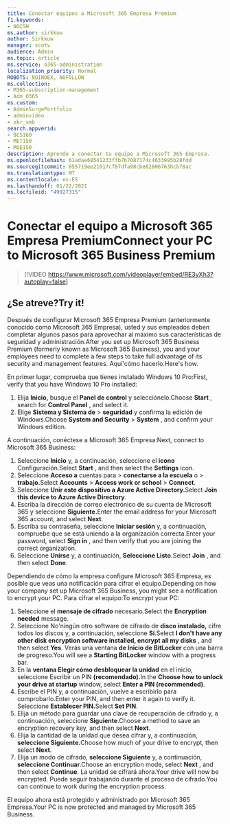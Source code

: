 ```yaml
---
title: Conectar equipos a Microsoft 365 Empresa Premium
f1.keywords:
- NOCSH
ms.author: sirkkuw
author: Sirkkuw
manager: scotv
audience: Admin
ms.topic: article
ms.service: o365-administration
localization_priority: Normal
ROBOTS: NOINDEX, NOFOLLOW
ms.collection:
- M365-subscription-management
- Adm_O365
ms.custom:
- AdminSurgePortfolio
- adminvideo
- okr_smb
search.appverid:
- BCS160
- MET150
- MOE150
description: Aprende a conectar tu equipo a Microsoft 365 Empresa.
ms.openlocfilehash: 61adae68541233ffb7b7087174c4633995b28fdd
ms.sourcegitcommit: 855719ee21017cf87dfa98cbe62806763bcb78ac
ms.translationtype: MT
ms.contentlocale: es-ES
ms.lasthandoff: 01/22/2021
ms.locfileid: "49927315"
---
```

# <a name="connect-your-pc-to-microsoft-365-business-premium"></a><span data-ttu-id="c6166-103">Conectar el equipo a Microsoft 365 Empresa Premium</span><span class="sxs-lookup"><span data-stu-id="c6166-103">Connect your PC to Microsoft 365 Business Premium</span></span>

> [!VIDEO https://www.microsoft.com/videoplayer/embed/RE3yXh3?autoplay=false]

## <a name="try-it"></a><span data-ttu-id="c6166-104">¿Se atreve?</span><span class="sxs-lookup"><span data-stu-id="c6166-104">Try it!</span></span>
<span data-ttu-id="c6166-105">Después de configurar Microsoft 365 Empresa Premium (anteriormente conocido como Microsoft 365 Empresa), usted y sus empleados deben completar algunos pasos para aprovechar al máximo sus características de seguridad y administración.</span><span class="sxs-lookup"><span data-stu-id="c6166-105">After you set up Microsoft 365 Business Premium (formerly known as Microsoft 365 Business), you and your employees need to complete a few steps to take full advantage of its security and management features.</span></span> <span data-ttu-id="c6166-106">Aquí&#39;cómo hacerlo.</span><span class="sxs-lookup"><span data-stu-id="c6166-106">Here&#39;s how.</span></span>

<span data-ttu-id="c6166-107">En primer lugar, comprueba que tienes instalado Windows 10 Pro:</span><span class="sxs-lookup"><span data-stu-id="c6166-107">First, verify that you have Windows 10 Pro installed:</span></span>

1. <span data-ttu-id="c6166-108">Elija  **Inicio,** busque el  **Panel de control** y selecciónelo.</span><span class="sxs-lookup"><span data-stu-id="c6166-108">Choose  **Start** , search for  **Control Panel** , and select it.</span></span>
2. <span data-ttu-id="c6166-109">Elige **Sistema y Sistema de**   >   **seguridad** y confirma la edición de Windows.</span><span class="sxs-lookup"><span data-stu-id="c6166-109">Choose  **System and Security**  >  **System** , and confirm your Windows edition.</span></span>

<span data-ttu-id="c6166-110">A continuación, conéctese a Microsoft 365 Empresa:</span><span class="sxs-lookup"><span data-stu-id="c6166-110">Next, connect to Microsoft 365 Business:</span></span>

1. <span data-ttu-id="c6166-111">Seleccione  **Inicio** y, a continuación, seleccione el  **icono** Configuración.</span><span class="sxs-lookup"><span data-stu-id="c6166-111">Select  **Start** , and then select the  **Settings** icon.</span></span>
2. <span data-ttu-id="c6166-112">Seleccione **Acceso a** cuentas para  >   **conectarse a la escuela** o   >   **trabajo.**</span><span class="sxs-lookup"><span data-stu-id="c6166-112">Select  **Accounts** >  **Access work or school**  >  **Connect**.</span></span>
3. <span data-ttu-id="c6166-113">Seleccione **Unir este dispositivo a Azure Active Directory.**</span><span class="sxs-lookup"><span data-stu-id="c6166-113">Select  **Join this device to Azure Active Directory**.</span></span>
4. <span data-ttu-id="c6166-114">Escriba la dirección de correo electrónico de su cuenta de Microsoft 365 y seleccione **Siguiente.**</span><span class="sxs-lookup"><span data-stu-id="c6166-114">Enter the email address for your Microsoft 365 account, and select  **Next**.</span></span>
5. <span data-ttu-id="c6166-115">Escriba su contraseña, seleccione  **Iniciar sesión** y, a continuación, compruebe que se está uniendo a la organización correcta.</span><span class="sxs-lookup"><span data-stu-id="c6166-115">Enter your password, select  **Sign in** , and then verify that you are joining the correct organization.</span></span>
6. <span data-ttu-id="c6166-116">Seleccione **Unirse** y, a continuación, **Seleccione Listo.**</span><span class="sxs-lookup"><span data-stu-id="c6166-116">Select  **Join** , and then select  **Done**.</span></span>

<span data-ttu-id="c6166-117">Dependiendo de cómo la empresa configure Microsoft 365 Empresa, es posible que veas una notificación para cifrar el equipo.</span><span class="sxs-lookup"><span data-stu-id="c6166-117">Depending on how your company set up Microsoft 365 Business, you might see a notification to encrypt your PC.</span></span> <span data-ttu-id="c6166-118">Para cifrar el equipo:</span><span class="sxs-lookup"><span data-stu-id="c6166-118">To encrypt your PC:</span></span>

1. <span data-ttu-id="c6166-119">Seleccione el  **mensaje de cifrado**  necesario.</span><span class="sxs-lookup"><span data-stu-id="c6166-119">Select the  **Encryption needed**  message.</span></span>
2. <span data-ttu-id="c6166-120">Seleccione No&#39;ningún otro software de cifrado de  **disco instalado,** cifre todos los discos y, a continuación, seleccione  **Sí**.</span><span class="sxs-lookup"><span data-stu-id="c6166-120">Select  **I don&#39;t have any other disk encryption software installed, encrypt all my disks** , and then select  **Yes**.</span></span> <span data-ttu-id="c6166-121">Verás una ventana  **de Inicio de BitLocker**  con una barra de progreso.</span><span class="sxs-lookup"><span data-stu-id="c6166-121">You will see a  **Starting BitLocker**  window with a progress bar.</span></span>
3. <span data-ttu-id="c6166-122">En la **ventana Elegir cómo desbloquear la unidad** en el inicio, seleccione Escribir un PIN **(recomendado).**</span><span class="sxs-lookup"><span data-stu-id="c6166-122">In the  **Choose how to unlock your drive at startup**  window, select **Enter a PIN (recommended)**.</span></span>
4. <span data-ttu-id="c6166-123">Escribe el PIN y, a continuación, vuelve a escribirlo para comprobarlo.</span><span class="sxs-lookup"><span data-stu-id="c6166-123">Enter your PIN, and then enter it again to verify it.</span></span> <span data-ttu-id="c6166-124">Seleccione **Establecer PIN.**</span><span class="sxs-lookup"><span data-stu-id="c6166-124">Select  **Set PIN**.</span></span>
5. <span data-ttu-id="c6166-125">Elija un método para guardar una clave de recuperación de cifrado y, a continuación, seleccione  **Siguiente**.</span><span class="sxs-lookup"><span data-stu-id="c6166-125">Choose a method to save an encryption recovery key, and then select  **Next**.</span></span>
6. <span data-ttu-id="c6166-126">Elija la cantidad de la unidad que desea cifrar y, a continuación, **seleccione Siguiente.**</span><span class="sxs-lookup"><span data-stu-id="c6166-126">Choose how much of your drive to encrypt, then select  **Next**.</span></span>
7. <span data-ttu-id="c6166-127">Elija un modo de cifrado,  **seleccione Siguiente** y, a continuación,  **seleccione Continuar**.</span><span class="sxs-lookup"><span data-stu-id="c6166-127">Choose an encryption mode, select  **Next** , and then select  **Continue**.</span></span> <span data-ttu-id="c6166-128">La unidad se cifrará ahora.</span><span class="sxs-lookup"><span data-stu-id="c6166-128">Your drive will now be encrypted.</span></span> <span data-ttu-id="c6166-129">Puede seguir trabajando durante el proceso de cifrado.</span><span class="sxs-lookup"><span data-stu-id="c6166-129">You can continue to work during the encryption process.</span></span>

<span data-ttu-id="c6166-130">El equipo ahora está protegido y administrado por Microsoft 365 Empresa.</span><span class="sxs-lookup"><span data-stu-id="c6166-130">Your PC is now protected and managed by Microsoft 365 Business.</span></span>